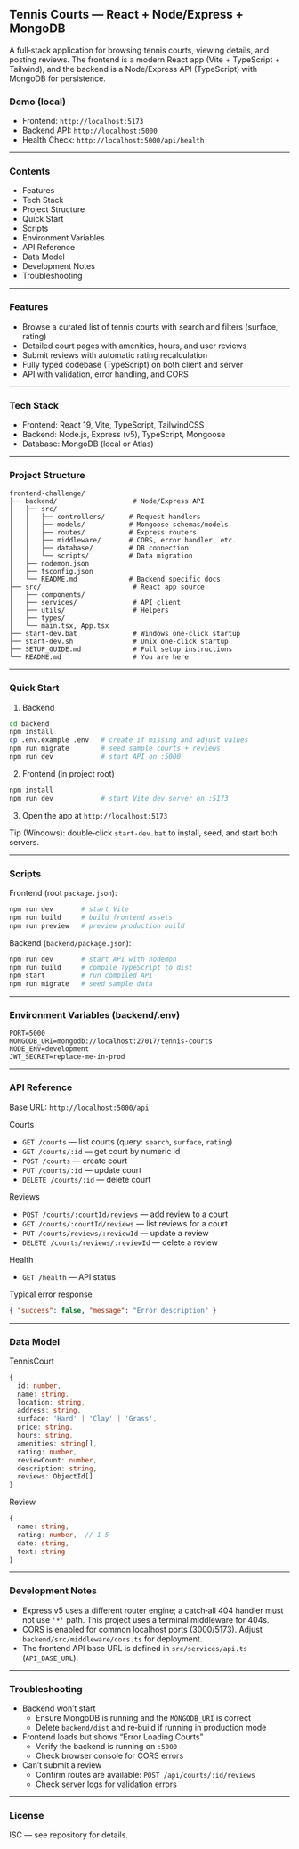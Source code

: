 ## Tennis Courts — React + Node/Express + MongoDB

A full‑stack application for browsing tennis courts, viewing details, and posting reviews. The frontend is a modern React app (Vite + TypeScript + Tailwind), and the backend is a Node/Express API (TypeScript) with MongoDB for persistence.

### Demo (local)

- Frontend: `http://localhost:5173`
- Backend API: `http://localhost:5000`
- Health Check: `http://localhost:5000/api/health`

---

### Contents

- Features
- Tech Stack
- Project Structure
- Quick Start
- Scripts
- Environment Variables
- API Reference
- Data Model
- Development Notes
- Troubleshooting

---

### Features

- Browse a curated list of tennis courts with search and filters (surface, rating)
- Detailed court pages with amenities, hours, and user reviews
- Submit reviews with automatic rating recalculation
- Fully typed codebase (TypeScript) on both client and server
- API with validation, error handling, and CORS

---

### Tech Stack

- Frontend: React 19, Vite, TypeScript, TailwindCSS
- Backend: Node.js, Express (v5), TypeScript, Mongoose
- Database: MongoDB (local or Atlas)

---

### Project Structure

```
frontend-challenge/
├── backend/                   # Node/Express API
│   ├── src/
│   │   ├── controllers/      # Request handlers
│   │   ├── models/           # Mongoose schemas/models
│   │   ├── routes/           # Express routers
│   │   ├── middleware/       # CORS, error handler, etc.
│   │   ├── database/         # DB connection
│   │   └── scripts/          # Data migration
│   ├── nodemon.json
│   ├── tsconfig.json
│   └── README.md             # Backend specific docs
├── src/                       # React app source
│   ├── components/
│   ├── services/              # API client
│   ├── utils/                 # Helpers
│   ├── types/
│   └── main.tsx, App.tsx
├── start-dev.bat              # Windows one‑click startup
├── start-dev.sh               # Unix one‑click startup
├── SETUP_GUIDE.md             # Full setup instructions
└── README.md                  # You are here
```

---

### Quick Start

1. Backend

```bash
cd backend
npm install
cp .env.example .env   # create if missing and adjust values
npm run migrate        # seed sample courts + reviews
npm run dev            # start API on :5000
```

2. Frontend (in project root)

```bash
npm install
npm run dev            # start Vite dev server on :5173
```

3. Open the app at `http://localhost:5173`

Tip (Windows): double‑click `start-dev.bat` to install, seed, and start both servers.

---

### Scripts

Frontend (root `package.json`):

```bash
npm run dev       # start Vite
npm run build     # build frontend assets
npm run preview   # preview production build
```

Backend (`backend/package.json`):

```bash
npm run dev       # start API with nodemon
npm run build     # compile TypeScript to dist
npm start         # run compiled API
npm run migrate   # seed sample data
```

---

### Environment Variables (backend/.env)

```
PORT=5000
MONGODB_URI=mongodb://localhost:27017/tennis-courts
NODE_ENV=development
JWT_SECRET=replace-me-in-prod
```

---

### API Reference

Base URL: `http://localhost:5000/api`

Courts

- `GET /courts` — list courts (query: `search`, `surface`, `rating`)
- `GET /courts/:id` — get court by numeric id
- `POST /courts` — create court
- `PUT /courts/:id` — update court
- `DELETE /courts/:id` — delete court

Reviews

- `POST /courts/:courtId/reviews` — add review to a court
- `GET /courts/:courtId/reviews` — list reviews for a court
- `PUT /courts/reviews/:reviewId` — update a review
- `DELETE /courts/reviews/:reviewId` — delete a review

Health

- `GET /health` — API status

Typical error response

```json
{ "success": false, "message": "Error description" }
```

---

### Data Model

TennisCourt

```ts
{
  id: number,
  name: string,
  location: string,
  address: string,
  surface: 'Hard' | 'Clay' | 'Grass',
  price: string,
  hours: string,
  amenities: string[],
  rating: number,
  reviewCount: number,
  description: string,
  reviews: ObjectId[]
}
```

Review

```ts
{
  name: string,
  rating: number,  // 1-5
  date: string,
  text: string
}
```

---

### Development Notes

- Express v5 uses a different router engine; a catch‑all 404 handler must not use `'*'` path. This project uses a terminal middleware for 404s.
- CORS is enabled for common localhost ports (3000/5173). Adjust `backend/src/middleware/cors.ts` for deployment.
- The frontend API base URL is defined in `src/services/api.ts` (`API_BASE_URL`).

---

### Troubleshooting

- Backend won’t start
  - Ensure MongoDB is running and the `MONGODB_URI` is correct
  - Delete `backend/dist` and re‑build if running in production mode
- Frontend loads but shows “Error Loading Courts”
  - Verify the backend is running on `:5000`
  - Check browser console for CORS errors
- Can’t submit a review
  - Confirm routes are available: `POST /api/courts/:id/reviews`
  - Check server logs for validation errors

---

### License

ISC — see repository for details.
